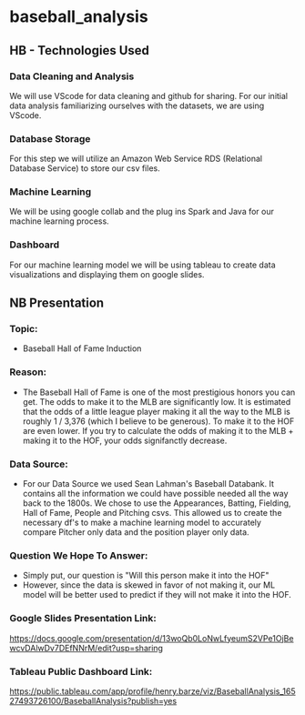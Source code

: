 # baseball_analysis

## HB - Technologies Used
### Data Cleaning and Analysis
We will use VScode for data cleaning and github for sharing. For our initial data analysis familiarizing ourselves with the datasets, we are using VScode. 

### Database Storage
For this step we will utilize an Amazon Web Service RDS (Relational Database Service) to store our csv files. 

### Machine Learning
We will be using google collab and the plug ins Spark and Java for our machine learning process. 

### Dashboard
For our machine learning model we will be using tableau to create data visualizations and displaying them on google slides. 

## NB Presentation
### Topic: 
- Baseball Hall of Fame Induction

### Reason:
- The Baseball Hall of Fame is one of the most prestigious honors you can get. The odds to make it to the MLB are significantly low. It is estimated that the odds of a little league player making it all the way to the MLB is roughly 1 / 3,376 (which I believe to be generous). To make it to the HOF are even lower. If you try to calculate the odds of making it to the MLB + making it to the HOF, your odds signifanctly decrease.

### Data Source:
- For our Data Source we used Sean Lahman's Baseball Databank. It contains all the information we could have possible needed all the way back to the 1800s. We chose to use the Appearances, Batting, Fielding, Hall of Fame, People and Pitching csvs. This allowed us to create the necessary df's to make a machine learning model to accurately compare Pitcher only data and the position player only data.

### Question We Hope To Answer:
- Simply put, our question is "Will this person make it into the HOF"
- However, since the data is skewed in favor of not making it, our ML model will be better used to predict if they will not make it into the HOF.

### Google Slides Presentation Link: 
https://docs.google.com/presentation/d/13woQb0LoNwLfyeumS2VPe1OjBewcvDAlwDv7DEfNNrM/edit?usp=sharing

### Tableau Public Dashboard Link: 
https://public.tableau.com/app/profile/henry.barze/viz/BaseballAnalysis_16527493726100/BaseballAnalysis?publish=yes

